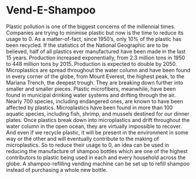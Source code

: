 # Vend-E-Shampoo
Plastic pollution is one of the biggest concerns of the millennial times. Companies are trying to minimise plastic but now is the time to reduce its usage to 0. As a matter-of-fact, since 1950’s, only 10% of the plastic has been recycled. If the statistics of the National Geographic are to be believed, half of all plastics ever manufactured have been made in the last 15 years. Production increased exponentially, from 2.3 million tons in 1950 to 448 million tons by 2015. Production is expected to double by 2050.
Microplastics are spread throughout the water column and have been found in every corner of the globe, from Mount Everest, the highest peak, to the Mariana Trench, the deepest trough.
They are breaking down further into smaller and smaller pieces. Plastic microfibers, meanwhile, have been found in municipal drinking water systems and drifting through the air. Nearly 700 species, including endangered ones, are known to have been affected by plastics. Microplastics have been found in more than 100 aquatic species, including fish, shrimp, and mussels destined for our dinner plates. Once plastics break down into microplastics and drift throughout the water column in the open ocean, they are virtually impossible to recover.
And even if we recycle plastic, it will be present in the environment in some way or the other and will eventually contribute to the making of microplastics.
So to reduce their usage to 0, an idea can be used in reducing the manufacture of shampoo bottles which are one of the highest contributors to plastic being used in each and every household across the globe. A shampoo-refilling vending machine can be set up to refill shampoo instead of purchasing a whole new bottle.

